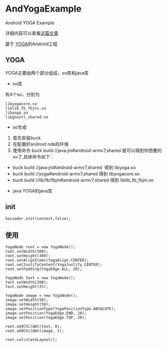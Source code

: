 # AndYogaExample
Android YOGA Example 

详细内容可以查看[这篇文章](https://koudle.github.io/2017/04/11/yoga/)

基于 [YOGA](https://github.com/facebook/yoga)的Android工程

## YOGA
YOGA主要由两个部分组成，so库和java库

* so库

有4个so，分别为
```
libyogacore.so
liblib_fb_fbjni.so
libyoga.so
libgnustl_shared.so
```
* so生成

1. 首先安装buck
2. 在配置好android ndk的环境
3. 使用命令 buck build //java:jni#android-armv7,shared 就可以得到你想要的so了,具体命令如下：
 - buck build //java:jni#android-armv7,shared  得到 libyoga.so
 - buck build //yoga#android-armv7,shared  得到 libyogacore.so
 - buck build //lib/fb/fbjni#android-armv7,shared  得到 liblib_fb_fbjni.so
  
  
* java
YOGA的java库

## init

``
SoLoader.init(context,false);
``

##  使用

```
YogaNode root = new YogaNode();
root.setWidth(500);
root.setHeight(300);
root.setAlignItems(YogaAlign.CENTER);
root.setJustifyContent(YogaJustify.CENTER);
root.setPadding(YogaEdge.ALL, 20);

YogaNode text = new YogaNode();
text.setWidth(200);
text.setHeight(25);

YogaNode image = new YogaNode();
image.setWidth(50);
image.setHeight(50);
image.setPositionType(YogaPositionType.ABSOLUTE);
image.setPosition(YogaEdge.END, 20);
image.setPosition(YogaEdge.TOP, 20);

root.addChildAt(text, 0);
root.addChildAt(image, 1);

root.calculateLayout();
```
